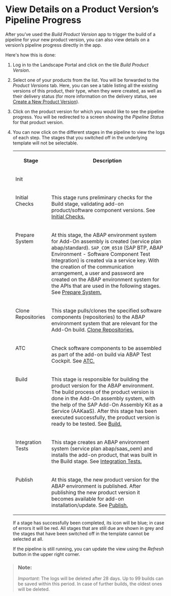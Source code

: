 <!-- loio7713509c184443bd9e06d86627568def -->

# View Details on a Product Version’s Pipeline Progress

After you’ve used the *Build Product Version* app to trigger the build of a pipeline for your new product version, you can also view details on a version’s pipeline progress directly in the app.

Here's how this is done:

1.  Log in to the Landscape Portal and click on the tile *Build Product Version*.

2.  Select one of your products from the list. You will be forwarded to the *Product Versions* tab. Here, you can see a table listing all the existing versions of this product, their type, when they were created, as well as their delivery status \(for more information on the delivery status, see [Create a New Product Version](create-a-new-product-version-6efb524.md)\).

3.  Click on the product version for which you would like to see the pipeline progress. You will be redirected to a screen showing the *Pipeline Status* for that product version.

4.  You can now click on the different stages in the pipeline to view the logs of each step. The stages that you switched off in the underlying template will not be selectable.


    <table>
    <tr>
    <th valign="top">

    Stage
    
    </th>
    <th valign="top">

    Description
    
    </th>
    </tr>
    <tr>
    <td valign="top">
    
    Init
    
    </td>
    <td valign="top">
    
     
    
    </td>
    </tr>
    <tr>
    <td valign="top">
    
    Initial Checks
    
    </td>
    <td valign="top">
    
    This stage runs preliminary checks for the Build stage, validating add-on product/software component versions. See [Initial Checks.](https://www.project-piper.io/pipelines/abapEnvironment/stages/initialChecks/)
    
    </td>
    </tr>
    <tr>
    <td valign="top">
    
    Prepare System
    
    </td>
    <td valign="top">
    
    At this stage, the ABAP environment system for Add-On assembly is created \(service plan abap/standard\). `SAP_COM_0510` \(SAP BTP, ABAP Environment - Software Component Test Integration\) is created via a service key. With the creation of the communication arrangement, a user and password are created on the ABAP environment system for the APIs that are used in the following stages. See [Prepare System.](https://www.project-piper.io/pipelines/abapEnvironment/stages/prepareSystem/)
    
    </td>
    </tr>
    <tr>
    <td valign="top">
    
    Clone Repositories
    
    </td>
    <td valign="top">
    
    This stage pulls/clones the specified software components \(repositories\) to the ABAP environment system that are relevant for the Add-On build. [Clone Repositories.](https://www.project-piper.io/pipelines/abapEnvironment/stages/cloneRepositories/) 
    
    </td>
    </tr>
    <tr>
    <td valign="top">
    
    ATC
    
    </td>
    <td valign="top">
    
    Check software components to be assembled as part of the add-on build via ABAP Test Cockpit. See [ATC.](https://www.project-piper.io/pipelines/abapEnvironment/stages/test/#atc)
    
    </td>
    </tr>
    <tr>
    <td valign="top">
    
    Build
    
    </td>
    <td valign="top">
    
    This stage is responsible for building the product version for the ABAP environment. The build process of the product version is done in the Add-On assembly system, with the help of the SAP Add-On Assembly Kit as a Service \(AAKaaS\). After this stage has been executed successfully, the product version is ready to be tested. See [Build.](https://www.project-piper.io/pipelines/abapEnvironment/stages/build/)
    
    </td>
    </tr>
    <tr>
    <td valign="top">
    
    Integration Tests
    
    </td>
    <td valign="top">
    
    This stage creates an ABAP environment system \(service plan abap/saas\_oem\) and installs the add-on product, that was built in the Build stage. See [Integration Tests.](https://www.project-piper.io/pipelines/abapEnvironment/stages/integrationTest/)
    
    </td>
    </tr>
    <tr>
    <td valign="top">
    
    Publish
    
    </td>
    <td valign="top">
    
    At this stage, the new product version for the ABAP environment is published. After publishing the new product version it becomes available for add-on installation/update. See [Publish.](https://www.project-piper.io/pipelines/abapEnvironment/stages/publish/)
    
    </td>
    </tr>
    </table>
    
    If a stage has successfully been completed, its icon will be blue; in case of errors it will be red. All stages that are still due are shown in grey and the stages that have been switched off in the template cannot be selected at all.

    If the pipeline is still running, you can update the view using the *Refresh* button in the upper right corner.


> ### Note:  
> *Important*: The logs will be deleted after 28 days. Up to 99 builds can be saved within this period. In case of further builds, the oldest ones will be deleted.

